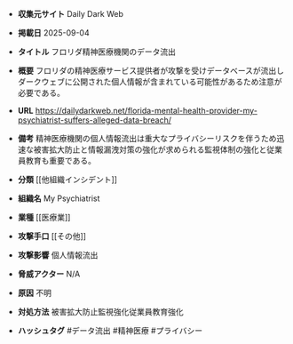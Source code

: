 - **収集元サイト**
Daily Dark Web

- **掲載日**
2025-09-04

- **タイトル**
フロリダ精神医療機関のデータ流出

- **概要**
フロリダの精神医療サービス提供者が攻撃を受けデータベースが流出しダークウェブに公開された個人情報が含まれている可能性があるため注意が必要である。

- **URL**
https://dailydarkweb.net/florida-mental-health-provider-my-psychiatrist-suffers-alleged-data-breach/

- **備考**
精神医療機関の個人情報流出は重大なプライバシーリスクを伴うため迅速な被害拡大防止と情報漏洩対策の強化が求められる監視体制の強化と従業員教育も重要である。

- **分類**
[[他組織インシデント]]

- **組織名**
My Psychiatrist

- **業種**
[[医療業]]

- **攻撃手口**
[[その他]]

- **攻撃影響**
個人情報流出

- **脅威アクター**
N/A

- **原因**
不明

- **対処方法**
被害拡大防止監視強化従業員教育強化

- **ハッシュタグ**
#データ流出 #精神医療 #プライバシー
